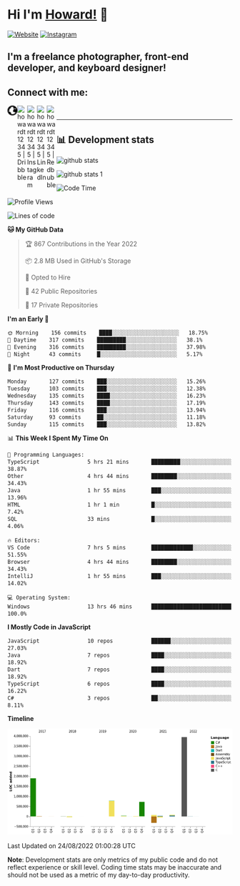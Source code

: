 # Hi I'm [Howard!][website] 👋

[![Website](https://img.shields.io/website?label=howardt12345.com&style=for-the-badge&url=https%3A%2F%2Fhowardt12345.com)](https://howardt12345.com)
[![Instagram](https://img.shields.io/badge/instagram-%23E4405F.svg?&style=for-the-badge&logo=instagram&logoColor=white)](https://instagram.com/howardt12345)

I'm a freelance photographer, front-end developer, and keyboard designer!
---

## Connect with me:

[<img align="left" alt="howardt12345.com" width="22px" src="https://raw.githubusercontent.com/iconic/open-iconic/master/svg/globe.svg" />][website]
[<img align="left" alt="howardt12345 | Dribbble" width="22px" src="https://cdn.jsdelivr.net/npm/simple-icons@v3/icons/dribbble.svg" />][dribbble]
[<img align="left" alt="howardt12345 | Instagram" width="22px" src="https://cdn.jsdelivr.net/npm/simple-icons@v3/icons/instagram.svg" />][instagram]
[<img align="left" alt="howardt12345 | LinkedIn" width="22px" src="https://cdn.jsdelivr.net/npm/simple-icons@v3/icons/linkedin.svg" />][linkedin]
[<img align="left" alt="howardt12345 | Redbubble" width="22px" src="https://cdn.jsdelivr.net/npm/simple-icons@v3/icons/redbubble.svg" />][redbubble]

<br />

---

## 📊 Development stats

![github stats](https://github-readme-stats.vercel.app/api?username=howardt12345&show_icons=true&hide_border=true&theme=dark&hide=contribs,issues)

![github stats 1](https://github-readme-stats.vercel.app/api/top-langs?username=howardt12345&langs_count=8&show_icons=true&hide_border=true&theme=dark&layout=compact)

<!--START_SECTION:waka-->
![Code Time](http://img.shields.io/badge/Code%20Time-653%20hrs%2014%20mins-blue)

![Profile Views](http://img.shields.io/badge/Profile%20Views-0-blue)

![Lines of code](https://img.shields.io/badge/From%20Hello%20World%20I%27ve%20Written-7%20Million%20lines%20of%20code-blue)

**🐱 My GitHub Data** 

> 🏆 867 Contributions in the Year 2022
 > 
> 📦 2.8 MB Used in GitHub's Storage 
 > 
> 💼 Opted to Hire
 > 
> 📜 42 Public Repositories 
 > 
> 🔑 17 Private Repositories  
 > 
**I'm an Early 🐤** 

```text
🌞 Morning    156 commits    ████░░░░░░░░░░░░░░░░░░░░░   18.75% 
🌆 Daytime    317 commits    █████████░░░░░░░░░░░░░░░░   38.1% 
🌃 Evening    316 commits    █████████░░░░░░░░░░░░░░░░   37.98% 
🌙 Night      43 commits     █░░░░░░░░░░░░░░░░░░░░░░░░   5.17%

```
📅 **I'm Most Productive on Thursday** 

```text
Monday       127 commits    ███░░░░░░░░░░░░░░░░░░░░░░   15.26% 
Tuesday      103 commits    ███░░░░░░░░░░░░░░░░░░░░░░   12.38% 
Wednesday    135 commits    ████░░░░░░░░░░░░░░░░░░░░░   16.23% 
Thursday     143 commits    ████░░░░░░░░░░░░░░░░░░░░░   17.19% 
Friday       116 commits    ███░░░░░░░░░░░░░░░░░░░░░░   13.94% 
Saturday     93 commits     ██░░░░░░░░░░░░░░░░░░░░░░░   11.18% 
Sunday       115 commits    ███░░░░░░░░░░░░░░░░░░░░░░   13.82%

```


📊 **This Week I Spent My Time On** 

```text
💬 Programming Languages: 
TypeScript               5 hrs 21 mins       █████████░░░░░░░░░░░░░░░░   38.87% 
Other                    4 hrs 44 mins       ████████░░░░░░░░░░░░░░░░░   34.43% 
Java                     1 hr 55 mins        ███░░░░░░░░░░░░░░░░░░░░░░   13.96% 
HTML                     1 hr 1 min          █░░░░░░░░░░░░░░░░░░░░░░░░   7.42% 
SQL                      33 mins             █░░░░░░░░░░░░░░░░░░░░░░░░   4.06%

🔥 Editors: 
VS Code                  7 hrs 5 mins        █████████████░░░░░░░░░░░░   51.55% 
Browser                  4 hrs 44 mins       ████████░░░░░░░░░░░░░░░░░   34.43% 
IntelliJ                 1 hr 55 mins        ███░░░░░░░░░░░░░░░░░░░░░░   14.02%

💻 Operating System: 
Windows                  13 hrs 46 mins      █████████████████████████   100.0%

```

**I Mostly Code in JavaScript** 

```text
JavaScript               10 repos            ██████░░░░░░░░░░░░░░░░░░░   27.03% 
Java                     7 repos             ████░░░░░░░░░░░░░░░░░░░░░   18.92% 
Dart                     7 repos             ████░░░░░░░░░░░░░░░░░░░░░   18.92% 
TypeScript               6 repos             ████░░░░░░░░░░░░░░░░░░░░░   16.22% 
C#                       3 repos             ██░░░░░░░░░░░░░░░░░░░░░░░   8.11%

```


**Timeline**

![Chart not found](https://raw.githubusercontent.com/howardt12345/howardt12345/master/charts/bar_graph.png) 


 Last Updated on 24/08/2022 01:00:28 UTC
<!--END_SECTION:waka-->

**Note**: Development stats are only metrics of my public code and do not reflect experience or skill level. Coding time stats may be inaccurate and should not be used as a metric of my day-to-day productivity.

[website]: https://howardt12345.com
[dribbble]: https://dribbble.com/howardt12345
[instagram]: https://instagram.com/howardt12345
[linkedin]: https://linkedin.com/in/howardt12345
[redbubble]: https://www.redbubble.com/people/howardt12345/
